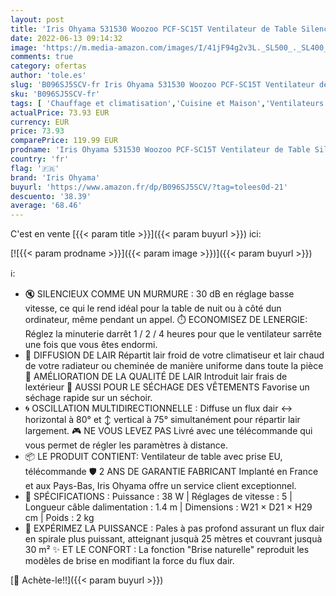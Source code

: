 ```yaml
---
layout: post
title: 'Iris Ohyama 531530 Woozoo PCF-SC15T Ventilateur de Table Silencieux et Puissant avec télécommande  Minuteur  Oscillation multidirectionnelle  30m²  38W  Noir Mat/Aspect Bois foncé  21 x 21 x 29 cm'
date: 2022-06-13 09:14:32
image: 'https://m.media-amazon.com/images/I/41jF94g2v3L._SL500_._SL400_.jpg'
comments: true
category: ofertas
author: 'tole.es'
slug: 'B096SJ5SCV-fr Iris Ohyama 531530 Woozoo PCF-SC15T Ventilateur de Table...'
sku: 'B096SJ5SCV-fr'
tags: [ 'Chauffage et climatisation','Cuisine et Maison','Ventilateurs','Ventilateurs colonne','Ventilateurs de table','iris ohyama','🇫🇷', ]
actualPrice: 73.93 EUR
currency: EUR
price: 73.93
comparePrice: 119.99 EUR
prodname: 'Iris Ohyama 531530 Woozoo PCF-SC15T Ventilateur de Table Silencieux et Puissant avec télécommande  Minuteur  Oscillation multidirectionnelle  30m²  38W  Noir Mat/Aspect Bois foncé  21 x 21 x 29 cm'
country: 'fr'
flag: '🇫🇷'
brand: 'Iris Ohyama'
buyurl: 'https://www.amazon.fr/dp/B096SJ5SCV/?tag=tolees0d-21'
descuento: '38.39'
average: '68.46'
---
```


C'est en vente [{{< param title >}}]({{< param buyurl >}}) ici:

[![{{< param prodname >}}]({{< param image >}})]({{< param buyurl >}})

ℹ️:

- 🔇 SILENCIEUX COMME UN MURMURE : 30 dB en réglage basse vitesse, ce qui le rend idéal pour la table de nuit ou à côté dun ordinateur, même pendant un appel. ⏱️ ECONOMISEZ DE LENERGIE: Réglez la minuterie darrêt 1 / 2 / 4 heures pour que le ventilateur sarrête une fois que vous êtes endormi.
- 💨 DIFFUSION DE LAIR Répartit lair froid de votre climatiseur et lair chaud de votre radiateur ou cheminée de manière uniforme dans toute la pièce 🍃 AMÉLIORATION DE LA QUALITÉ DE LAIR Introduit lair frais de lextérieur 🧺 AUSSI POUR LE SÉCHAGE DES VÊTEMENTS Favorise un séchage rapide sur un séchoir.
- 🌀 OSCILLATION MULTIDIRECTIONNELLE : Diffuse un flux dair ↔️ horizontal à 80° et ↕️ vertical à 75° simultanément pour répartir lair largement. 🎮 NE VOUS LEVEZ PAS Livré avec une télécommande qui vous permet de régler les paramètres à distance.
- 📦 LE PRODUIT CONTIENT: Ventilateur de table avec prise EU, télécommande 🛡️ 2 ANS DE GARANTIE FABRICANT Implanté en France et aux Pays-Bas, Iris Ohyama offre un service client exceptionnel.
- 📄 SPÉCIFICATIONS : Puissance : 38 W | Réglages de vitesse : 5 | Longueur câble dalimentation : 1.4 m | Dimensions : W21 × D21 × H29 cm | Poids : 2 kg
- 💪 EXPÉRIMEZ LA PUISSANCE : Pales à pas profond assurant un flux dair en spirale plus puissant, atteignant jusquà 25 mètres et couvrant jusquà 30 m² ✨ ET LE CONFORT : La fonction "Brise naturelle" reproduit les modèles de brise en modifiant la force du flux dair.

[🛒 Achète-le!!]({{< param buyurl >}})
